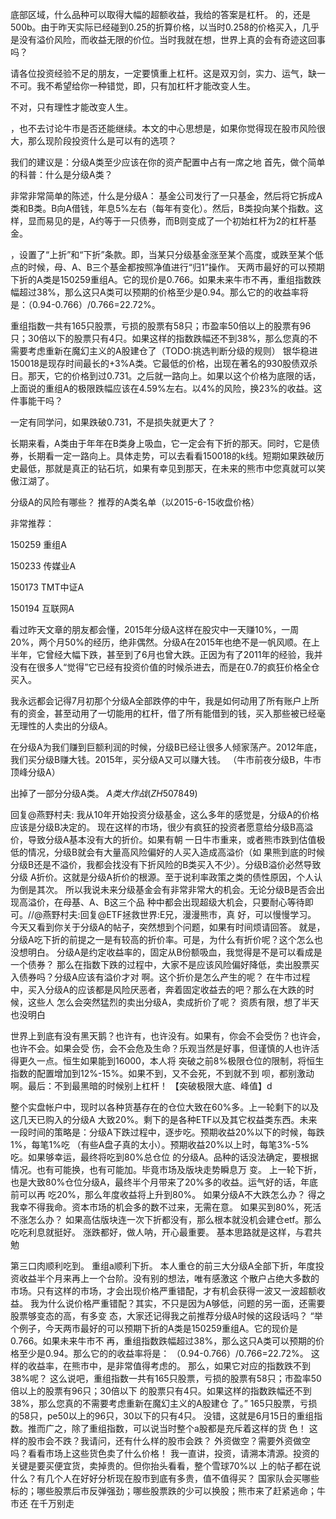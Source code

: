 底部区域，什么品种可以取得大幅的超额收益，我给的答案是杠杆。
的，还是500b。由于昨天实际已经碰到0.25的折算价格，以当时0.258的价格买入，几乎是没有溢价风险，而收益无限的价位。当时我就在想，世界上真的会有奇迹这回事吗？


请各位投资经验不足的朋友，一定要慎重上杠杆。这是双刃剑，实力、运气，缺一不可。我不希望给你一种错觉，即，只有加杠杆才能改变人生。

不对，只有理性才能改变人生。



，也不去讨论牛市是否还能继续。本文的中心思想是，如果你觉得现在股市风险很大，那么现阶段投资什么是可以有的选项？

 

我们的建议是：分级A类至少应该在你的资产配置中占有一席之地
首先，做个简单的科普：什么是分级A类？

 

非常非常简单的陈述，什么是分级A： 基金公司发行了一只基金，然后将它拆成A类和B类。B向A借钱，年息5%左右（每年有变化）。然后，B类投向某个指数。这样，显而易见的是，A约等于一只债券，而B则变成了一个初始杠杆为2的杠杆基金。

，设置了“上折”和“下折”条款。即，当某只分级基金涨至某个高度，或跌至某个低点的时候，母、A、B三个基金都按照净值进行“归1”操作。
天两市最好的可以预期下折的A类是150259重组A。它的现价是0.766。如果未来牛市不再，重组指数跌幅超过38%，那么这只A类可以预期的价格至少是0.94。那么它的的收益率将是：（0.94-0.766）/0.766=22.72%。

重组指数一共有165只股票，亏损的股票有58只；市盈率50倍以上的股票有96只；30倍以下的股票只有4只。如果这样的指数跌幅还不到38%，那么您真的不需要考虑重新在魔幻主义的A股建仓了（TODO:挑选判断分级的规则）
银华稳进150018是现存时间最长的+3%A类。它最低的价格，出现在著名的930股债双杀日。那天，它的价格到过0.731。之后就一路向上。如果以这个价格为底限的话，上面说的重组A的极限跌幅应该在4.59%左右。以4%的风险，换23%的收益。这件事能干吗？



一定有同学问，如果跌破0.731，不是损失就更大了？



长期来看，A类由于年年在B类身上吸血，它一定会有下折的那天。同时，它是债券，长期看一定一路向上。具体走势，可以去看看150018的k线。短期如果跌破历史最低，那就是真正的钻石坑，如果有幸见到那天，在未来的熊市中您真就可以笑傲江湖了。



分级A的风险有哪些？
推荐的A类名单（以2015-6-15收盘价格）

非常推荐：

150259  重组A

150233 传媒业A

150173 TMT中证A

150194 互联网A



看过昨天文章的朋友都会懂，2015年分级A这样在股灾中一天赚10%，一周20%，两个月50%的经历，绝非偶然。分级A在2015年也绝不是一帆风顺。在上半年，它曾经大幅下跌，甚至到了6月也曾大跌。正因为有了2011年的经验，我并没有在很多人“觉得”它已经有投资价值的时候杀进去，而是在0.7的疯狂价格全仓买入。

我永远都会记得7月初那个分级A全部跌停的中午，我是如何动用了所有账户上所有的资金，甚至动用了一切能用的杠杆，借了所有能借到的钱，买入那些被已经毫无理性的人卖出的分级A。

在分级A为我们赚到巨额利润的时候，分级B已经让很多人倾家荡产。2012年底，我们买分级B赚大钱。2015年，买分级A又可以赚大钱。
（牛市前夜分级B，牛市顶峰分级A）


出掉了一部分分级A类。 $A类大作战(ZH507849)$  



回复@燕野村夫: 我从10年开始投资分级基金，这么多年的感觉是，分级A的价格应该是分级B决定的。
现在这样的市场，很少有疯狂的投资者愿意给分级B高溢价，导致分级A基本没有大的折价。如果有朝
一日牛市重来，或者熊市跌到估值极低的情况，分级B就会有大量高风险偏好的人买入造成高溢价（如
果熊到底的时候分级B还是不溢价，我都会找没有下折风险的B类买入不少）。分级B溢价必然导致分级
A折价。这就是分级A折价的根源。至于说利率政策之类的债性原因，个人认为倒是其次。
所以我说未来分级基金会有非常非常大的机会。无论分级B是否会出现高溢价，在母基、A、B这三个品
种中都会出现超级大机会，只要耐心等待即可。//@燕野村夫:回复@ETF拯救世界:E兄，漫漫熊市，真
好，可以慢慢学习。
今天又看到你关于分级A的帖子，突然想到个问题，如果有时间烦请回答。
就是，分级A吃下折的前提之一是有较高的折价率。可是，为什么有折价呢？这个怎么也没想明白。
分级A是约定收益率的，固定从B份额吸血，我觉得是不是可以看成是一个债券？
那么在指数下跌的过程中，大家不是应该风险偏好降低，卖出股票买入债券吗？分级A应该有溢价才对
啊。这个折价是怎么产生的呢？
在牛市过程中，买入分级A的应该都是风险厌恶者，奔着固定收益去的吧？那么在大跌的时候，这些人
怎么会突然猛烈的卖出分级A，卖成折价了呢？
资质有限，想了半天也没明白







世界上到底有没有黑天鹅？也许有，也许没有。如果有，你会不会受伤？也许会，也许不会。如果会受
伤，会不会危及生命？乐观当然是好事，但谨慎的人也许活得更久一点。恒生如果能到16000，本人将
突破之前8%极限仓位的限制，将恒生指数的配置增加到12%-15%。如果不到，又不会死，不到就不到
呗，都别激动啊。最后：不到最黑暗的时候别上杠杆！
【突破极限大底、峰值】d



整个实盘帐户中，现时以各种货基存在的仓位大致在60%多。上一轮剩下的以及这几天已购入的分级A
大致20%。剩下的是各种ETF以及其它权益类东西。未来一段时间的策略是：分级A下跌过程中，逐步吃。预期收益20%以下的时候，每跌1%，每笔1%吃
（有些A盘子真的太小）。预期收益20%以上时，每笔3%-5%吃。如果够幸运，最终将吃到80%总仓位
的分级A。品种的话没法确定，要根据情况。也有可能换，也有可能加。毕竟市场及版块走势瞬息万
变。
上一轮下折，也是大致80%仓位分级A，最终半个月带来了20%多的收益。运气好的话，年底前可以再
吃20%，那么年度收益将上升到80%。
如果分级A不大跌怎么办？
得之我幸不得我命。资本市场的机会多的数不过来，无需在意。
如果买到80%，死活不涨怎么办？
如果高估版块连一次下折都没有，那么根本就没机会建仓etf。那么吃吃利息就挺好。
涨跌都好，做人呐，开心最重要。
基本思路就是这样，与君共勉



第三口肉顺利吃到。
重组a顺利下折。
本人重仓的前三大分级A全部下折，年度投资收益半个月来再上一个台阶。没有别的想法，唯有感激这
个散户占绝大多数的市场。只有这样的市场，才会出现价格严重错配，才有机会获得一波又一波超额收
益。
我为什么说价格严重错配？其实，不只是因为A够低，问题的另一面，还需要股票够变态的高，有多变
态，大家还记得我之前推荐分级A时候的这段话吗？
“举个例子，今天两市最好的可以预期下折的A类是150259重组A。它的现价是0.766。如果未来牛市不
再，重组指数跌幅超过38%，那么这只A类可以预期的价格至少是0.94。那么它的的收益率将是：
（0.94-0.766）/0.766=22.72%。
这样的收益率，在熊市中，是非常值得考虑的。
那么，如果它对应的指数跌不到38%呢？
这么说吧，重组指数一共有165只股票，亏损的股票有58只；市盈率50倍以上的股票有96只；30倍以下
的股票只有4只。如果这样的指数跌幅还不到38%，那么您真的不需要考虑重新在魔幻主义的A股建仓
了。”
165只股票，亏损的58只，pe50以上的96只，30以下的只有4只。
没错，这就是6月15日的重组指数。推而广之，除了重组指数，可以说当时整个a股都是充斥着这样的货
色！
这样的股市会不跌？我请问，还有什么样的股市会跌？
外资做空？需要外资做空吗？看看市场上这些货色卖了什么价格！
我一直讲，投资，请溯本清源。投资的关键是要买便宜货，卖掉贵的。但你抬头看看，整个雪球70%以
上的帖子都在说什么？有几个人在好好分析现在股市到底有多贵，值不值得买？
国家队会买哪些标的；哪些股票后市反弹强劲；哪些股票跌的少可以换股；熊市来了赶紧逃命；牛市还
在千万别走